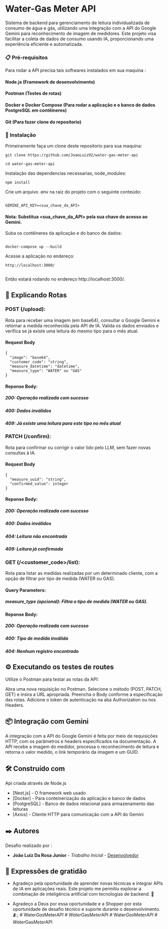 # Water-Gas Meter API

Sistema de backend para gerenciamento de leitura individualizada de consumo de água e gás, utilizando uma integração com a API do Google Gemini para reconhecimento de imagem de medidores. Este projeto visa facilitar a coleta de dados de consumo usando IA, proporcionando uma experiência eficiente e automatizada.

### 📋 Pré-requisitos

Para rodar a API precisa tais softwares instalados em sua maquina :

#### Node.js (Framework de desenvolvimento)

#### Postman (Testes de rotas)

#### Docker e Docker Compose (Para rodar a aplicação e o banco de dados PostgreSQL em contêineres)

#### Git (Para fazer clone do repositorio)

### 🔧 Instalação

Primeiramente faça um clone deste repositorio para sua maquina:

```
git clone https://github.com/JoaoLuiz92/water-gas-meter-api

cd water-gas-meter-api

```

Instalação das dependencias necessarias, node_modules:

```
npm install

```

Crie um arquivo .env na raiz do projeto com o seguinte conteúdo:

```

GEMINI_API_KEY=<sua_chave_da_API>

```

#### Nota: Substitua <sua_chave_da_API> pela sua chave de acesso ao Gemini.

Suba os contêineres da aplicação e do banco de dados:

```

docker-compose up --build

```

Acesse a aplicação no endereço:

```
http://localhost:3000/


```

Então estará rodando no endereço http://localhost:3000/.

## 🔩 Explicando Rotas

### POST (/upload):

Rota para receber uma imagem (em base64), consultar o Google Gemini e retornar a medida reconhecida pela API de IA. Valida os dados enviados e verifica se já existe uma leitura do mesmo tipo para o mês atual.

#### Request Body

```
{
  "image": "base64",
  "customer_code": "string",
  "measure_datetime": "datetime",
  "measure_type": "WATER" ou "GAS"
}

```

#### Reponse Body:

##### 200: Operação realizada com sucesso

##### 400: Dados inválidos

##### 409: Já existe uma leitura para este tipo no mês atual

### PATCH (/confirm):

Rota para confirmar ou corrigir o valor lido pelo LLM, sem fazer novas consultas à IA.

#### Request Body

```
{
  "measure_uuid": "string",
  "confirmed_value": integer
}

```

#### Reponse Body:

##### 200: Operação realizada com sucesso

##### 400: Dados inválidos

##### 404: Leitura não encontrada

##### 409: Leitura já confirmada

### GET (/<customer_code>/list):

Rota para listar as medidas realizadas por um determinado cliente, com a opção de filtrar por tipo de medida (WATER ou GAS).

#### Query Parameters:

##### measure_type (opcional): Filtra o tipo de medida (WATER ou GAS).

#### Reponse Body:

##### 200: Operação realizada com sucesso

##### 400: Tipo de medida inválida

##### 404: Nenhum registro encontrado

## ⚙️ Executando os testes de routes

Utilize o Postman para testar as rotas da API:

Abra uma nova requisição no Postman.
Selecione o método (POST, PATCH, GET) e insira a URL apropriada.
Preencha o Body conforme a especificação das rotas.
Adicione o token de autenticação na aba Authorization ou nos Headers.

## 📦 Integração com Gemini

A integração com a API do Google Gemini é feita por meio de requisições HTTP, com os parâmetros e headers especificados na documentação. A API recebe a imagem do medidor, processa o reconhecimento de leitura e retorna o valor medido, o link temporário da imagem e um GUID.

## 🛠️ Construído com

Api criada através de Node.js

- [Nest.js] - O framework web usado
- [Docker] - Para conteinerização da aplicação e banco de dados
- [PostgreSQL] - Banco de dados relacional para armazenamento das leituras
- [Axios] - Cliente HTTP para comunicação com a API do Gemini

## ✒️ Autores

Desafio realizado por :

- **João Luiz Da Rosa Junior** - _Trabalho Inicial_ - [Desenvolvedor](https://github.com/JoaoLuiz92)

## 🎁 Expressões de gratidão

- Agradeço pela oportunidade de aprender novas técnicas e integrar APIs de IA em aplicações reais. Este projeto me permitiu explorar a combinação de inteligência artificial com tecnologias de backend. 📢

- Agradeço a Deus por essa oportunidade e a Shopper por esta oportunidade de desafio técnico e suporte durante o desenvolvimento. 🫂;
#   W a t e r _ G a s _ M e t e r _ A P I  
 #   W a t e r _ G a s _ M e t e r _ A P I  
 #   W a t e r _ G a s _ M e t e r _ A P I  
 #   W a t e r _ G a s _ M e t e r _ A P I  
 